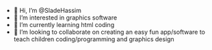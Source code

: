 - 👋 Hi, I’m @SladeHassim
- 👀 I’m interested in graphics software
- 🌱 I’m currently learning html coding
- 💞️ I’m looking to collaborate on creating an easy fun app/software to teach children coding/programming and graphics design
  
<!---
SladeHassim/SladeHassim is a ✨ special ✨ repository because its `README.md` (this file) appears on your GitHub profile.
You can click the Preview link to take a look at your changes.
--->
